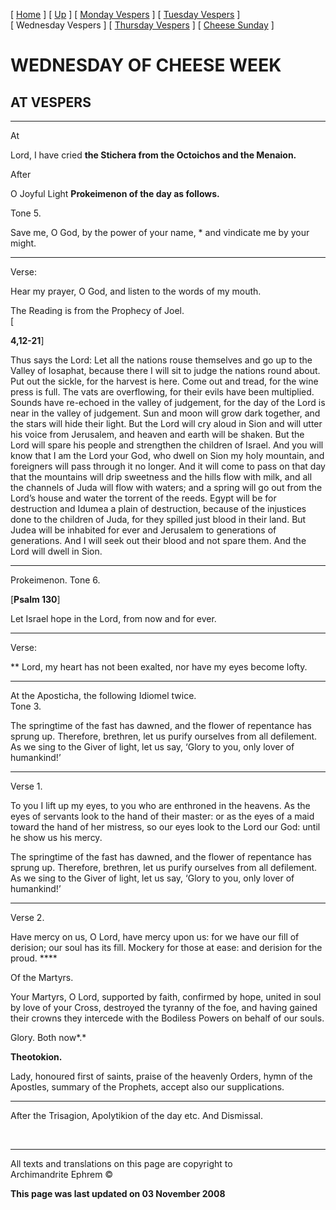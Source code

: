 \[ [Home](index.md) \] \[ [Up](cheese_week.md) \]
\[ [Monday Vespers](CheeseMonVes.md) \]
\[ [Tuesday Vespers](CheeseTueVes.md) \] \[ Wednesday Vespers \]
\[ [Thursday Vespers](CheeseThuVes.md) \]
\[ [Cheese Sunday](cheese.md) \]

# WEDNESDAY OF CHEESE WEEK

## AT VESPERS

****

At

Lord, I have cried **the Stichera from the Octoichos and the Menaion.**

After

O Joyful Light **Prokeimenon of the day as follows.**

Tone 5.

Save me, O God, by the power of your name, \* and vindicate me by your
might.

****

Verse:

Hear my prayer, O God, and listen to the words of my mouth.

The Reading is from the Prophecy of Joel.  
\[

**4,12-21**\]

Thus says the Lord: Let all the nations rouse themselves and go up to
the Valley of Iosaphat, because there I will sit to judge the nations
round about. Put out the sickle, for the harvest is here. Come out and
tread, for the wine press is full. The vats are overflowing, for their
evils have been multiplied. Sounds have re-echoed in the valley of
judgement, for the day of the Lord is near in the valley of judgement.
Sun and moon will grow dark together, and the stars will hide their
light. But the Lord will cry aloud in Sion and will utter his voice from
Jerusalem, and heaven and earth will be shaken. But the Lord will spare
his people and strengthen the children of Israel. And you will know that
I am the Lord your God, who dwell on Sion my holy mountain, and
foreigners will pass through it no longer. And it will come to pass on
that day that the mountains will drip sweetness and the hills flow with
milk, and all the channels of Juda will flow with waters; and a spring
will go out from the Lord’s house and water the torrent of the reeds.
Egypt will be for destruction and Idumea a plain of destruction, because
of the injustices done to the children of Juda, for they spilled just
blood in their land. But Judea will be inhabited for ever and Jerusalem
to generations of generations. And I will seek out their blood and not
spare them. And the Lord will dwell in Sion.

****

Prokeimenon. Tone 6.

\[**Psalm 130**\]

Let Israel hope in the Lord, from now and for ever.

****

Verse:

** Lord, my heart has not been exalted, nor have my eyes become lofty.
****

At the Aposticha, the following Idiomel twice.  
Tone 3.

The springtime of the fast has dawned, and the flower of repentance has
sprung up. Therefore, brethren, let us purify ourselves from all
defilement. As we sing to the Giver of light, let us say, ‘Glory to you,
only lover of humankind\!’

****

Verse 1.

To you I lift up my eyes, to you who are enthroned in the heavens. As
the eyes of servants look to the hand of their master: or as the eyes of
a maid toward the hand of her mistress, so our eyes look to the Lord our
God: until he show us his mercy.

The springtime of the fast has dawned, and the flower of repentance has
sprung up. Therefore, brethren, let us purify ourselves from all
defilement. As we sing to the Giver of light, let us say, ‘Glory to you,
only lover of humankind\!’

****

Verse 2.

Have mercy on us, O Lord, have mercy upon us: for we have our fill of
derision; our soul has its fill. Mockery for those at ease: and derision
for the proud. ****

Of the Martyrs.

Your Martyrs, O Lord, supported by faith, confirmed by hope, united in
soul by love of your Cross, destroyed the tyranny of the foe, and having
gained their crowns they intercede with the Bodiless Powers on behalf of
our souls.

Glory. Both now*.*

**Theotokion.**

Lady, honoured first of saints, praise of the heavenly Orders, hymn of
the Apostles, summary of the Prophets, accept also our supplications.

****

After the Trisagion, Apolytikion of the day etc. And Dismissal.

 

-----

All texts and translations on this page are copyright to  
Archimandrite Ephrem ©

**This page was last updated on 03 November 2008**

